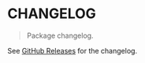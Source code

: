 # CHANGELOG

> Package changelog.

See [GitHub Releases](https://github.com/stdlib-js/assert-has-wasm-support/releases) for the changelog.
